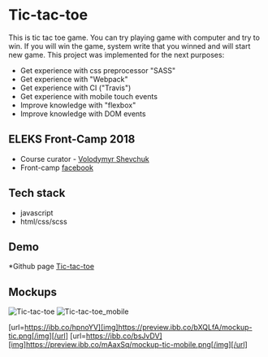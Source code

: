 # Tic-tac-toe
This is tic tac toe game. You can try playing game with computer and try to win. If you will win the game, system write that you winned and will start new game. This project was implemented for the next purposes:
*	Get experience with css preprocessor "SASS"
*	Get experience with "Webpack"
*	Get experience with CI ("Travis")
*	Get experience with mobile touch events
*	Improve knowledge with "flexbox"
*	Improve knowledge with DOM events

## ELEKS Front-Camp 2018
*	Course curator - [Volodymyr Shevchuk](https://github.com/dosandk)
*	Front-camp [facebook](https://github.com/dosandk)



## Tech stack
*	javascript
*	html/css/scss

## Demo
*Github page [Tic-tac-toe](https://dengodovanets.github.io/tic-tac-toe/)

## Mockups
![Tic-tac-toe](https://preview.ibb.co/bXQLfA/mockup-tic.png)
![Tic-tac-toe_mobile](https://ibb.co/bsJvDV)

[url=https://ibb.co/hpnoYV][img]https://preview.ibb.co/bXQLfA/mockup-tic.png[/img][/url]
[url=https://ibb.co/bsJvDV][img]https://preview.ibb.co/mAaxSq/mockup-tic-mobile.png[/img][/url]
